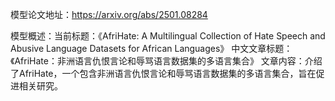 模型论文地址：https://arxiv.org/abs/2501.08284

模型概述：当前标题：《AfriHate: A Multilingual Collection of Hate Speech and Abusive Language Datasets for African Languages》
中文文章标题：《AfriHate：非洲语言仇恨言论和辱骂语言数据集的多语言集合》
文章内容：介绍了AfriHate，一个包含非洲语言仇恨言论和辱骂语言数据集的多语言集合，旨在促进相关研究。
